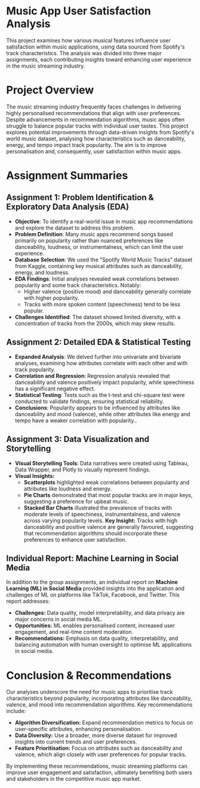# Music App User Satisfaction Analysis #
This project examines how various musical features influence user satisfaction within music applications, using data sourced from Spotify's track characteristics. The analysis was divided into three major assignments, each contributing insights toward enhancing user experience in the music streaming industry.

# Project Overview #
The music streaming industry frequently faces challenges in delivering highly personalised recommendations that align with user preferences. Despite advancements in recommendation algorithms, music apps often struggle to balance popular tracks with individual user tastes. This project explores potential improvements through data-driven insights from Spotify's world music dataset, analysing how characteristics such as danceability, energy, and tempo impact track popularity. The aim is to improve personalisation and, consequently, user satisfaction within music apps.

# Assignment Summaries #
## Assignment 1: Problem Identification & Exploratory Data Analysis (EDA) ##
- **Objective**: To identify a real-world issue in music app recommendations and explore the dataset to address this problem.
- **Problem Definition**: Many music apps recommend songs based primarily on popularity rather than nuanced preferences like danceability, loudness, or instrumentalness, which can limit the user experience.
- **Database Selection**: We used the "Spotify World Music Tracks" dataset from Kaggle, containing key musical attributes such as danceability, energy, and loudness.
- **EDA Findings**: Initial analyses revealed weak correlations between popularity and some track characteristics. Notably:
  - Higher valence (positive mood) and danceability generally correlate with higher popularity.
  - Tracks with more spoken content (speechiness) tend to be less popular.
- **Challenges Identified**: The dataset showed limited diversity, with a concentration of tracks from the 2000s, which may skew results.

## Assignment 2: Detailed EDA & Statistical Testing ##
- **Expanded Analysis**: We delved further into univariate and bivariate analyses, examining how attributes correlate with each other and with track popularity.
- **Correlation and Regression**: Regression analysis revealed that danceability and valence positively impact popularity, while speechiness has a significant negative effect.
- **Statistical Testing**: Tests such as the t-test and chi-square test were conducted to validate findings, ensuring statistical reliability.
- **Conclusions**: Popularity appears to be influenced by attributes like danceability and mood (valence), while other attributes like energy and tempo have a weaker correlation with popularity..

## Assignment 3: Data Visualization and Storytelling ##
- **Visual Storytelling Tools**: Data narratives were created using Tableau, Data Wrapper, and Plotly to visually represent findings.
- **Visual Insights:**
  - **Scatterplots** highlighted weak correlations between popularity and attributes like loudness and energy.
  - **Pie Charts** demonstrated that most popular tracks are in major keys, suggesting a preference for upbeat music.
  - **Stacked Bar Charts** illustrated the prevalence of tracks with moderate levels of speechiness, instrumentalness, and valence across varying popularity levels.
**Key Insight:** Tracks with high danceability and positive valence are generally favoured, suggesting that recommendation algorithms should incorporate these preferences to enhance user satisfaction.

## Individual Report: Machine Learning in Social Media ##
In addition to the group assignments, an individual report on **Machine Learning (ML) in Social Media** provided insights into the application and challenges of ML on platforms like TikTok, Facebook, and Twitter. This report addresses:

- **Challenges:** Data quality, model interpretability, and data privacy are major concerns in social media ML.
- **Opportunities:** ML enables personalised content, increased user engagement, and real-time content moderation.
- **Recommendations:** Emphasis on data quality, interpretability, and balancing automation with human oversight to optimise ML applications in social media.

# Conclusion & Recommendations #
Our analyses underscore the need for music apps to prioritise track characteristics beyond popularity, incorporating attributes like danceability, valence, and mood into recommendation algorithms. 
Key recommendations include:

- **Algorithm Diversification:** Expand recommendation metrics to focus on user-specific attributes, enhancing personalisation.
- **Data Diversity:** Use a broader, more diverse dataset for improved insights into current trends and user preferences.
- **Feature Prioritisation:** Focus on attributes such as danceability and valence, which align closely with user preferences for popular tracks.

By implementing these recommendations, music streaming platforms can improve user engagement and satisfaction, ultimately benefiting both users and stakeholders in the competitive music app market.

